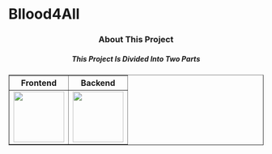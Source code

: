 # Bllood4All
<h3 align="center">About This Project</h3>
<h5 align="center">This Project Is Divided Into Two Parts</h5>

<center>
    <table border="1" align="center" width="150%">
        <thead>
            <tr>
                <th>Frontend</th>
                <th>Backend</th>
            </tr>
        </thead>
        <tbody>
            <tr>
                <td><img src="https://cdn2.iconfinder.com/data/icons/seo-web-2-3/128/Vigor_Html5-Html-Website-code-semantic-web-language-1024.png" width="100"></td>
                <td><img src="https://www.vectorlogo.zone/logos/springio/springio-icon.svg" width="100"></td>
            </tr>
            <!-- Add more rows here if needed -->
        </tbody>
    </table>
</center>

